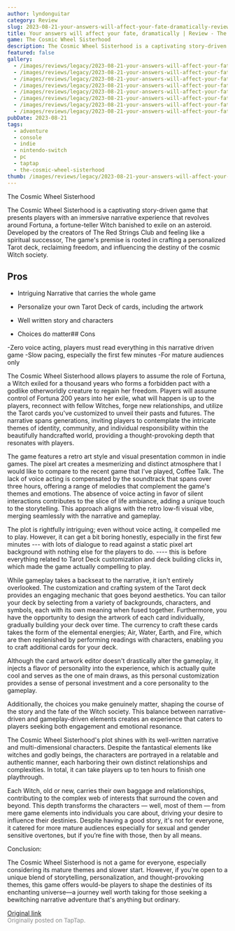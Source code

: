 ```yaml
---
author: lyndonguitar
category: Review
slug: 2023-08-21-your-answers-will-affect-your-fate-dramatically-review-the-cosmic-wheel-sisterhood
title: Your answers will affect your fate, dramatically | Review - The Cosmic Wheel Sisterhood
game: The Cosmic Wheel Sisterhood
description: The Cosmic Wheel Sisterhood is a captivating story-driven game that presents players with an immersive narrative experience that revolves around Fortuna, a fortune-teller Witch banished to exile on an asteroid. Developed by the creators of The Red Strings Club and feeling like a spiritual successor, The game's premise is rooted in crafting a personalized Tarot deck, reclaiming freedom, and influencing the destiny of the cosmic Witch society.
featured: false
gallery:
  - /images/reviews/legacy/2023-08-21-your-answers-will-affect-your-fate-dramatically--review---the-cosmic-wheel-sisterhood-0.avif
  - /images/reviews/legacy/2023-08-21-your-answers-will-affect-your-fate-dramatically--review---the-cosmic-wheel-sisterhood-1.avif
  - /images/reviews/legacy/2023-08-21-your-answers-will-affect-your-fate-dramatically--review---the-cosmic-wheel-sisterhood-2.avif
  - /images/reviews/legacy/2023-08-21-your-answers-will-affect-your-fate-dramatically--review---the-cosmic-wheel-sisterhood-3.avif
  - /images/reviews/legacy/2023-08-21-your-answers-will-affect-your-fate-dramatically--review---the-cosmic-wheel-sisterhood-4.avif
  - /images/reviews/legacy/2023-08-21-your-answers-will-affect-your-fate-dramatically--review---the-cosmic-wheel-sisterhood-5.avif
  - /images/reviews/legacy/2023-08-21-your-answers-will-affect-your-fate-dramatically--review---the-cosmic-wheel-sisterhood-6.avif
  - /images/reviews/legacy/2023-08-21-your-answers-will-affect-your-fate-dramatically--review---the-cosmic-wheel-sisterhood-7.avif
pubDate: 2023-08-21
tags:
  - adventure
  - console
  - indie
  - nintendo-switch
  - pc
  - taptap
  - the-cosmic-wheel-sisterhood
thumb: /images/reviews/legacy/2023-08-21-your-answers-will-affect-your-fate-dramatically--review---the-cosmic-wheel-sisterhood-0.avif
---
```


The Cosmic Wheel Sisterhood

The Cosmic Wheel Sisterhood is a captivating story-driven game that presents players with an immersive narrative experience that revolves around Fortuna, a fortune-teller Witch banished to exile on an asteroid. Developed by the creators of The Red Strings Club and feeling like a spiritual successor, The game's premise is rooted in crafting a personalized Tarot deck, reclaiming freedom, and influencing the destiny of the cosmic Witch society.




## Pros



- Intriguing Narrative that carries the whole game

- Personalize your own Tarot Deck of cards, including the artwork

- Well written story and characters

- Choices do matter## Cons


-Zero voice acting, players must read everything in this narrative driven game
-Slow pacing, especially the first few minutes
-For mature audiences only

The Cosmic Wheel Sisterhood allows players to assume the role of Fortuna, a Witch exiled for a thousand years who forms a forbidden pact with a godlike otherworldly creature to regain her freedom. Players will assume control of Fortuna 200 years into her exile, what will happen is up to the players, reconnect with fellow Witches, forge new relationships, and utilize the Tarot cards you've customized to unveil their pasts and futures. The narrative spans generations, inviting players to contemplate the intricate themes of identity, community, and individual responsibility within the beautifully handcrafted world, providing a thought-provoking depth that resonates with players.

The game features a retro art style and visual presentation common in indie games. The pixel art creates a mesmerizing and distinct atmosphere that I would like to compare to the recent game that I’ve played, Coffee Talk. The lack of voice acting is compensated by the soundtrack that spans over three hours, offering a range of melodies that complement the game's themes and emotions. The absence of voice acting in favor of silent interactions contributes to the slice of life ambiance, adding a unique touch to the storytelling. This approach aligns with the retro low-fi visual vibe, merging seamlessly with the narrative and gameplay.

The plot is rightfully intriguing; even without voice acting, it compelled me to play. However, it can get a bit boring honestly, especially in the first few minutes --- with lots of dialogue to read against a static pixel art background with nothing else for the players to do. ---- this is before everything related to Tarot Deck customization and deck building clicks in, which made the game actually compelling to play.

While gameplay takes a backseat to the narrative, it isn't entirely overlooked. The customization and crafting system of the Tarot deck provides an engaging mechanic that goes beyond aesthetics. You can tailor your deck by selecting from a variety of backgrounds, characters, and symbols, each with its own meaning when fused together. Furthermore, you have the opportunity to design the artwork of each card individually, gradually building your deck over time. The currency to craft these cards takes the form of the elemental energies; Air, Water, Earth, and Fire, which are then replenished by performing readings with characters, enabling you to craft additional cards for your deck.

Although the card artwork editor doesn't drastically alter the gameplay, it injects a flavor of personality into the experience, which is actually quite cool and serves as the one of main draws, as this personal customization provides a sense of personal investment and a core personality to the gameplay.

Additionally, the choices you make genuinely matter, shaping the course of the story and the fate of the Witch society. This balance between narrative-driven and gameplay-driven elements creates an experience that caters to players seeking both engagement and emotional resonance.

The Cosmic Wheel Sisterhood's plot shines with its well-written narrative and multi-dimensional characters. Despite the fantastical elements like witches and godly beings, the characters are portrayed in a relatable and authentic manner, each harboring their own distinct relationships and complexities. In total, it can take players up to ten hours to finish one playthrough.

Each Witch, old or new, carries their own baggage and relationships, contributing to the complex web of interests that surround the coven and beyond. This depth transforms the characters — well, most of them — from mere game elements into individuals you care about, driving your desire to influence their destinies. Despite having a good story, it's not for everyone, it catered for more mature audiences especially for sexual and gender sensitive overtones, but if you’re fine with those, then by all means.

Conclusion:

The Cosmic Wheel Sisterhood is not a game for everyone, especially considering its mature themes and slower start. However, if you're open to a unique blend of storytelling, personalization, and thought-provoking themes, this game offers would-be players to shape the destinies of its enchanting universe—a journey well worth taking for those seeking a bewitching narrative adventure that's anything but ordinary.

[Original link](https://www.taptap.io/post/6171759)<br><span style="font-size: 0.95em; color: #888;">Originally posted on TapTap.</span>
